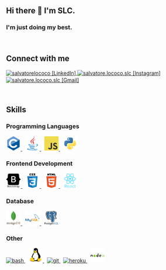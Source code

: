 <h2 align="left">Hi there 👋 I'm SLC.</h2>
<h3 align="left">I'm just doing my best.</h3>

<!--
<br/>
<h2 align="left">What I do</h2>
<p align="left">
  <a href="https://tecnow.altervista.org/" target="blank" title="TecnoW (Blog)" alt="TecnoW [Blog]">
    <img align="center" src="https://raw.githubusercontent.com/salvatorelococo/salvatorelococo/main/tecnow.png" height="48" width="48" />
  </a>
  &nbsp;
  <a href="https://softbed.herokuapp.com/" target="blank" title="Softbed (Website)" alt="Softbed [Website]">
    <img align="center" src="https://raw.githubusercontent.com/salvatorelococo/salvatorelococo/main/softbed.png" height="48" width="48" />
  </a>
  &nbsp;
  <a href="https://bidoo-stats.herokuapp.com/" target="blank" title="Bidoo Stats (Website)" alt="Bidoo Stats [Website]">
    <img align="center" src="https://raw.githubusercontent.com/salvatorelococo/salvatorelococo/main/bidoo-stats.png" height="48" width="48" />
  </a>
  &nbsp;
  <a href="https://t.me/instaCrescitaBot?start=28995855" target="blank" title="Insta Crescita (Telegram Bot)" alt="Insta Crescita [Telegram Bot]">
    <img align="center" src="https://raw.githubusercontent.com/salvatorelococo/salvatorelococo/main/insta-crescita.png" height="48" width="48" />
  </a>
</p>
-->

<br/>
<h2 align="left">Connect with me</h3>
<p align="left">
  <a href="https://linkedin.com/in/salvatorelococo" target="blank">
    <img align="center" src="https://cdn.jsdelivr.net/npm/simple-icons@3.0.1/icons/linkedin.svg" alt="salvatorelococo [LinkedIn]" height="30" width="40" />
  </a>
  
  <a href="https://instagram.com/salvatore.lococo.slc" target="blank">
    <img align="center" src="https://cdn.jsdelivr.net/npm/simple-icons@3.0.1/icons/instagram.svg" alt="salvatore.lococo.slc [Instagram]" height="30" width="40" />
  </a>
  
  <a href="mailto:salvatore.lococo.slc@gmail.com" target="blank">
    <img align="center" src="https://cdn.jsdelivr.net/npm/simple-icons@3.13.0/icons/gmail.svg" alt="salvatore.lococo.slc [Gmail]" height="30" width="40" />
  </a>
</p>

<br/>
<h2 align="left">Skills</h2>
<h3 align="left">Programming Languages</h3>
<p align="left">
  <a href="https://www.cprogramming.com/" target="_blank">
    <img src="https://raw.githubusercontent.com/devicons/devicon/master/icons/c/c-original.svg" alt="c" width="40" height="40"/>
  </a> 
  &nbsp;
  <a href="https://www.java.com" target="_blank">
    <img src="https://raw.githubusercontent.com/devicons/devicon/master/icons/java/java-original.svg" alt="java" width="40" height="40"/> 
  </a>
  &nbsp;
  <a href="https://developer.mozilla.org/en-US/docs/Web/JavaScript" target="_blank">
    <img src="https://raw.githubusercontent.com/devicons/devicon/master/icons/javascript/javascript-original.svg" alt="javascript" width="40" height="40"/>
  </a>
  &nbsp;
  <a href="https://www.python.org" target="_blank">
    <img src="https://raw.githubusercontent.com/devicons/devicon/master/icons/python/python-original.svg" alt="python" width="40" height="40"/>
  </a> 
</p>


<h3 align="left">Frontend Development</h3>
<p align="left"> 
  <a href="https://getbootstrap.com" target="_blank">
    <img src="https://raw.githubusercontent.com/devicons/devicon/master/icons/bootstrap/bootstrap-plain-wordmark.svg" alt="bootstrap" width="40" height="40"/>
  </a>
  &nbsp;
  <a href="https://www.w3schools.com/css/" target="_blank">
    <img src="https://raw.githubusercontent.com/devicons/devicon/master/icons/css3/css3-original-wordmark.svg" alt="css3" width="40" height="40"/>
  </a> 
  &nbsp;
  <a href="https://www.w3.org/html/" target="_blank">
    <img src="https://raw.githubusercontent.com/devicons/devicon/master/icons/html5/html5-original-wordmark.svg" alt="html5" width="40" height="40"/>
  </a> 
  &nbsp;
  <a href="https://reactjs.org/" target="_blank">
    <img src="https://raw.githubusercontent.com/devicons/devicon/master/icons/react/react-original-wordmark.svg" alt="react" width="40" height="40"/>
  </a> 
</p>
  
<h3 align="left">Database</h3>
<p align="left"> 
  <a href="https://www.mongodb.com/" target="_blank">
    <img src="https://raw.githubusercontent.com/devicons/devicon/master/icons/mongodb/mongodb-original-wordmark.svg" alt="mongodb" width="40" height="40"/>
  </a> 
  &nbsp;
  <a href="https://www.mysql.com/" target="_blank">
    <img src="https://raw.githubusercontent.com/devicons/devicon/master/icons/mysql/mysql-original-wordmark.svg" alt="mysql" width="40" height="40"/>
  </a> 
  &nbsp;
  <a href="https://www.postgresql.org" target="_blank">
    <img src="https://raw.githubusercontent.com/devicons/devicon/master/icons/postgresql/postgresql-original-wordmark.svg" alt="postgresql" width="40" height="40"/>
  </a> 
</p>

<h3 align="left">Other</h4>
<p align="left">
  <a href="https://www.gnu.org/software/bash/" target="_blank">
    <img src="https://www.vectorlogo.zone/logos/gnu_bash/gnu_bash-icon.svg" alt="bash" width="40" height="40"/>
  </a> 
  &nbsp;
  <a href="https://www.linux.org/" target="_blank">
    <img src="https://raw.githubusercontent.com/devicons/devicon/master/icons/linux/linux-original.svg" alt="linux" width="40" height="40"/>
  </a> 
  &nbsp;
  <a href="https://git-scm.com/" target="_blank">
    <img src="https://www.vectorlogo.zone/logos/git-scm/git-scm-icon.svg" alt="git" width="40" height="40"/>
  </a> 
  &nbsp;
  <a href="https://heroku.com" target="_blank">
    <img src="https://www.vectorlogo.zone/logos/heroku/heroku-icon.svg" alt="heroku" width="40" height="40"/>
  </a> 
  &nbsp;
  <a href="https://nodejs.org" target="_blank">
    <img src="https://raw.githubusercontent.com/devicons/devicon/master/icons/nodejs/nodejs-original-wordmark.svg" alt="nodejs" width="40" height="40"/>
  </a> 
</p>
